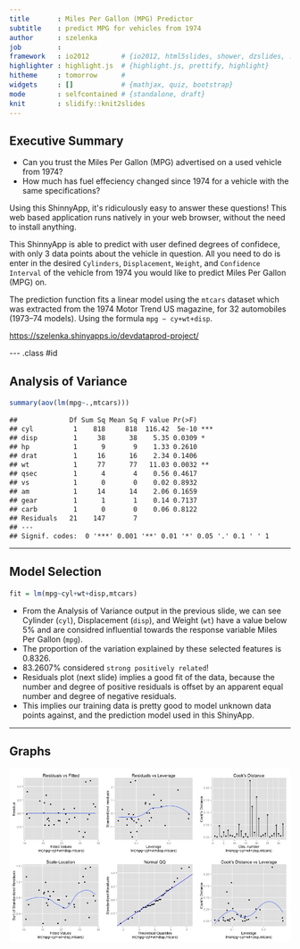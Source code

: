 ```yaml
---
title       : Miles Per Gallon (MPG) Predictor
subtitle    : predict MPG for vehicles from 1974
author      : szelenka
job         : 
framework   : io2012        # {io2012, html5slides, shower, dzslides, ...}
highlighter : highlight.js  # {highlight.js, prettify, highlight}
hitheme     : tomorrow      # 
widgets     : []            # {mathjax, quiz, bootstrap}
mode        : selfcontained # {standalone, draft}
knit        : slidify::knit2slides
---
```


## Executive Summary

- Can you trust the Miles Per Gallon (MPG) advertised on a used vehicle from 1974?
- How much has fuel effeciency changed since 1974 for a vehicle with the same specifications?

Using this ShinnyApp, it's ridiculously easy to answer these questions! This web based application runs natively in your web browser, without the need to install anything. 

This ShinnyApp is able to predict with user defined degrees of confidece, with only 3 data points about the vehicle in question. All you need to do is enter in the desired `Cylinders`, `Displacement`, `Weight`, and `Confidence Interval` of the vehicle from 1974 you would like to predict Miles Per Gallon (MPG) on.

The prediction function fits a linear model using the `mtcars` dataset which was extracted from the 1974 Motor Trend US magazine, for 32 automobiles (1973–74 models). Using the formula `mpg ~ cy+wt+disp`.

https://szelenka.shinyapps.io/devdataprod-project/

--- .class #id 

## Analysis of Variance


```r
summary(aov(lm(mpg~.,mtcars)))
```

```
##             Df Sum Sq Mean Sq F value Pr(>F)    
## cyl          1    818     818  116.42  5e-10 ***
## disp         1     38      38    5.35 0.0309 *  
## hp           1      9       9    1.33 0.2610    
## drat         1     16      16    2.34 0.1406    
## wt           1     77      77   11.03 0.0032 ** 
## qsec         1      4       4    0.56 0.4617    
## vs           1      0       0    0.02 0.8932    
## am           1     14      14    2.06 0.1659    
## gear         1      1       1    0.14 0.7137    
## carb         1      0       0    0.06 0.8122    
## Residuals   21    147       7                   
## ---
## Signif. codes:  0 '***' 0.001 '**' 0.01 '*' 0.05 '.' 0.1 ' ' 1
```

---

## Model Selection


```r
fit = lm(mpg~cyl+wt+disp,mtcars)
```
- From the Analysis of Variance output in the previous slide, we can see Cylinder (`cyl`), Displacement (`disp`), and Weight (`wt`) have a value below 5% and are considred influential towards the response variable Miles Per Gallon (`mpg`).
- The proportion of the variation explained by these selected features is 0.8326.
- 83.2607% considered `strong positively related`!
- Residuals plot (next slide) implies a good fit of the data, because the number and degree of positive residuals is offset by an apparent equal number and degree of negative residuals.
- This implies our training data is pretty good to model unknown data points against, and the prediction model used in this ShinyApp.

---

## Graphs

![plot of chunk unnamed-chunk-4](assets/fig/unnamed-chunk-4.png) 
